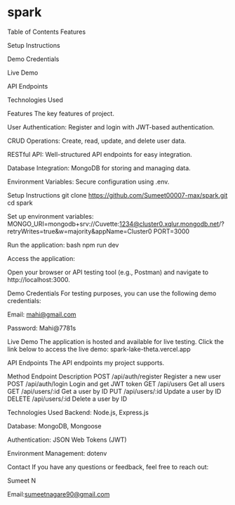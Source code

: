 # spark


Table of Contents
Features

Setup Instructions

Demo Credentials

Live Demo

API Endpoints

Technologies Used



Features
The key features of  project.

User Authentication: Register and login with JWT-based authentication.

CRUD Operations: Create, read, update, and delete user data.

RESTful API: Well-structured API endpoints for easy integration.

Database Integration: MongoDB for storing and managing data.

Environment Variables: Secure configuration using .env.


Setup Instructions
git clone https://github.com/Sumeet00007-max/spark.git
cd spark

Set up environment variables:
MONGO_URI=mongodb+srv://Cuvette:1234@cluster0.xqlur.mongodb.net/?retryWrites=true&w=majority&appName=Cluster0
PORT=3000


Run the application:
bash
npm run dev

Access the application:

Open your browser or API testing tool (e.g., Postman) and navigate to http://localhost:3000.


Demo Credentials
For testing purposes, you can use the following demo credentials:

Email: mahi@gmail.com

Password: Mahi@7781s



Live Demo
The application is hosted and available for live testing. Click the link below to access the live demo:
spark-lake-theta.vercel.app

API Endpoints
The API endpoints my project supports.

Method	Endpoint	Description
POST	/api/auth/register	Register a new user
POST	/api/auth/login	Login and get JWT token
GET	/api/users	Get all users
GET	/api/users/:id	Get a user by ID
PUT	/api/users/:id	Update a user by ID
DELETE	/api/users/:id	Delete a user by ID


Technologies Used
Backend: Node.js, Express.js

Database: MongoDB, Mongoose

Authentication: JSON Web Tokens (JWT)

Environment Management: dotenv


Contact
If you have any questions or feedback, feel free to reach out:

Sumeet N

Email:sumeetnagare90@gmail.com
